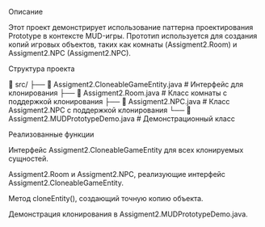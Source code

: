 Описание

Этот проект демонстрирует использование паттерна проектирования Prototype в контексте MUD-игры. Прототип используется для создания копий игровых объектов, таких как комнаты (Assigment2.Room) и Assigment2.NPC (Assigment2.NPC).

Структура проекта

📂 src/
├── 📄 Assigment2.CloneableGameEntity.java  # Интерфейс для клонирования
├── 📄 Assigment2.Room.java                 # Класс комнаты с поддержкой клонирования
├── 📄 Assigment2.NPC.java                  # Класс Assigment2.NPC с поддержкой клонирования
└── 📄 Assigment2.MUDPrototypeDemo.java     # Демонстрационный класс

Реализованные функции

Интерфейс Assigment2.CloneableGameEntity для всех клонируемых сущностей.

Assigment2.Room и Assigment2.NPC, реализующие интерфейс Assigment2.CloneableGameEntity.

Метод cloneEntity(), создающий точную копию объекта.

Демонстрация клонирования в Assigment2.MUDPrototypeDemo.java.